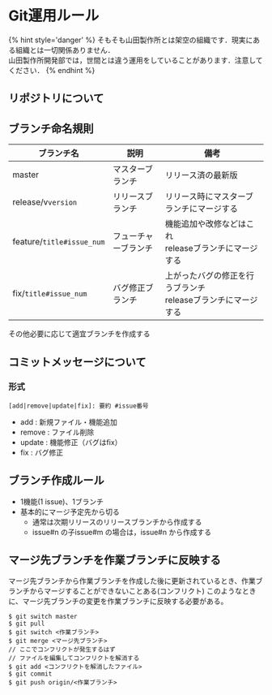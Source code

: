 # Git運用ルール

{% hint style='danger' %}
そもそも山田製作所とは架空の組織です．現実にある組織とは一切関係ありません．  
山田製作所開発部では，世間とは違う運用をしていることがあります．注意してください．
{% endhint %}


## リポジトリについて

## ブランチ命名規則


| ブランチ名 | 説明 | 備考 |
| -------- | -- | -------- |
| master     | マスターブランチ | リリース済の最新版     |
| release/v`version` | リリースブランチ | リリース時にマスターブランチにマージする|
| feature/`title#issue_num` |フューチャーブランチ|機能追加や改修などはこれ<br>releaseブランチにマージする|
| fix/`title#issue_num` |バグ修正ブランチ|上がったバグの修正を行うブランチ<br>releaseブランチにマージする|
その他必要に応じて適宜ブランチを作成する

## コミットメッセージについて
### 形式
```
[add|remove|update|fix]: 要約 #issue番号
```
* add : 新規ファイル・機能追加
* remove : ファイル削除
* update : 機能修正（バグはfix）
* fix : バグ修正

## ブランチ作成ルール
* 1機能(1 issue)、1ブランチ
* 基本的にマージ予定先から切る
    * 通常は次期リリースのリリースブランチから作成する
    * issue#n の子issue#m の場合は，issue#n から作成する

## マージ先ブランチを作業ブランチに反映する
マージ先ブランチから作業ブランチを作成した後に更新されているとき、作業ブランチからマージすることができないことある(コンフリクト)
このようなときに、マージ先ブランチの変更を作業ブランチに反映する必要がある。
```
$ git switch master
$ git pull
$ git switch <作業ブランチ>
$ git merge <マージ先ブランチ>
// ここでコンフリクトが発生するはず
// ファイルを編集してコンフリクトを解消する
$ git add <コンフリクトを解消したファイル>
$ git commit 
$ git push origin/<作業ブランチ>
```

<br>
<br>
